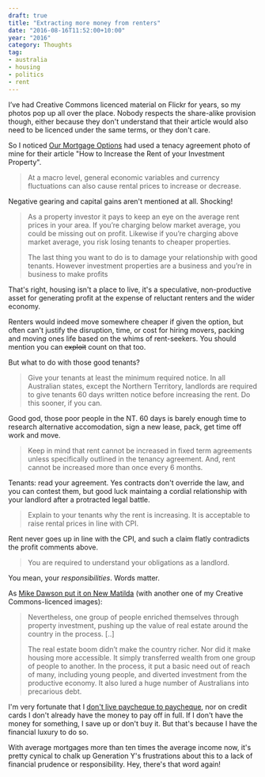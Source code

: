```yaml
---
draft: true
title: "Extracting more money from renters"
date: "2016-08-16T11:52:00+10:00"
year: "2016"
category: Thoughts
tag:
- australia
- housing
- politics
- rent
---
```

I’ve had Creative Commons licenced material on Flickr for years, so my photos pop up all over the place. Nobody respects the share-alike provision though, either because they don't understand that their article would also need to be licenced under the same terms, or they don't care.

So I noticed <a href="http://ourmortgageoptions.com.au/how-to-increase-the-rent-of-your-investment-property/" rel="nofollow">Our Mortgage Options</a> had used a tenacy agreement photo of mine for their article "How to Increase the Rent of your Investment Property".

> At a macro level, general economic variables and currency fluctuations can also cause rental prices to increase or decrease.

Negative gearing and capital gains aren't mentioned at all. Shocking!

> As a property investor it pays to keep an eye on the average rent prices in your area. If you’re charging below market average, you could be missing out on profit. Likewise if you’re charging above market average, you risk losing tenants to cheaper properties.
> 
> The last thing you want to do is to damage your relationship with good tenants. However investment properties are a business and you’re in business to make profits

That's right, housing isn't a place to live, it's a speculative, non-productive asset for generating profit at the expense of reluctant renters and the wider economy.

Renters would indeed move somewhere cheaper if given the option, but often can't justify the disruption, time, or cost for hiring movers, packing and moving ones life based on the whims of rent-seekers. You should mention you can <del>exploit</del> count on that too.

But what to do with those good tenants?

> Give your tenants at least the minimum required notice. In all Australian states, except the Northern Territory, landlords are required to give tenants 60 days written notice before increasing the rent. Do this sooner, if you can.

Good god, those poor people in the NT. 60 days is barely enough time to research alternative accomodation, sign a new lease, pack, get time off work and move.

> Keep in mind that rent cannot be increased in fixed term agreements unless specifically outlined in the tenancy agreement. And, rent cannot be increased more than once every 6 months.

Tenants: read your agreement. Yes contracts don't override the law, and you can contest them, but good luck maintaing a cordial relationship with your landlord after a protracted legal battle.

> Explain to your tenants why the rent is increasing. It is acceptable to raise rental prices in line with CPI.

Rent never goes up in line with the CPI, and such a claim flatly contradicts the profit comments above.

> You are required to understand your obligations as a landlord.

You mean, your *responsibilities*. Words matter.

As [Mike Dawson put it on New Matilda](https://newmatilda.com/2016/01/07/why-are-we-still-working/) (with another one of my Creative Commons-licenced images):

> Nevertheless, one group of people enriched themselves through property investment, pushing up the value of real estate around the country in the process. [..]
> 
> The real estate boom didn’t make the country richer. Nor did it make housing more accessible. It simply transferred wealth from one group of people to another. In the process, it put a basic need out of reach of many, including young people, and diverted investment from the productive economy. It also lured a huge number of Australians into precarious debt.

I'm very fortunate that I [don't live paycheque to paycheque](http://classic.youneedabudget.com/support/article/rule-four-live-on-last-months-income), nor on credit cards I don't already have the money to pay off in full. If I don't have the money for something, I save up or don't buy it. But that's because I have the financial luxury to do so.

With average mortgages more than ten times the average income now, it's pretty cynical to chalk up Generation Y's frustrations about this to a lack of financial prudence or responsibility. Hey, there's that word again!

